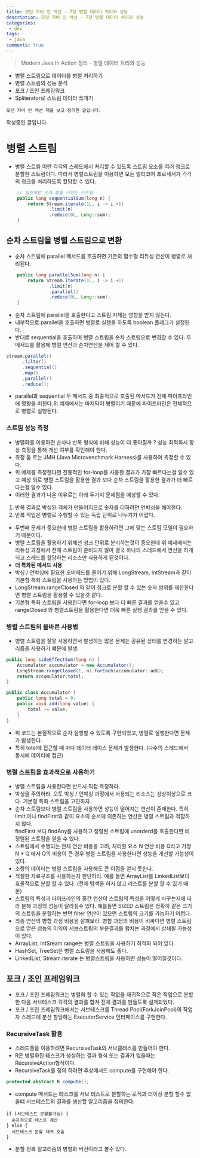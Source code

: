 ```yaml
---
title: 모던 자바 인 액션 - 7장 병렬 데이터 처리와 성능
description: 모던 자바 인 액션 - 7장 병렬 데이터 처리와 성능
categories:
 - dev
tags:
 - java
comments: true
---
```

> Modern Java In Action 정리 - 병렬 데이터 처리와 성능

  * 병렬 스트림으로 데이터를 병렬 처리하기
  * 병렬 스트림의 성능 분석
  * 포크 / 조인 프레임워크
  * Spliterator로 스트림 데이터 쪼개기

`모던 자바 인 액션 책을 보고 정리한 글입니다.` 

작성중인 글입니다.


# 병렬 스트림
* 병렬 스트림 이란 각각의 스레드에서 처리할 수 있도록 스트림 요소를 여러 청크로 분할한 스트림이다. 따라서 병렬스트림을 이용하면 모든 멀티코어 프로세서가 각각의 청크를 처리하도록 할당할 수 있다.
```java
    // 일반적인 숫자 합을 구하는 스트림
    public long sequentialSum(long n) {
        return Stream.iterate(1L, i -> i +1)
                .limit(n)
                .reduce(0L, Long::sum);
    }
```

## 순차 스트림을 병렬 스트림으로 변환
* 순차 스트림에 parallel 메서드를 호출하면 기존의 함수형 리듀싱 연산이 병렬로 처리된다.
```java
    public long parallelSum(long n) {
        return Stream.iterate(1L, i -> i +1)
                .limit(n)
                .parallel()
                .reduce(0L, Long::sum);
    }
```
* 순차 스트림에 parallel을 호출한다고 스트림 자체는 영향을 받지 않는다.
* 내부적으로 parallel을 호출하면 병렬로 실행을 하도록 boolean 플레그가 설정된다.
* 반대로 sequential을 호출하여 병렬 스트림을 순차 스트림으로 변경할 수 있다. 두 메서드를 활용해 병렬 연산과 순차연산을 제어 할 수 있다.
```java
stream.parallel()
      .filter()
      .sequential()
      .map()
      .parallel()
      .reduce();
```
* parallel과 sequential 두 메서드 중 최종적으로 호출된 메서드가 전체 파이프라인에 영향을 미친다.위 예제에서는 마지막이 병렬이기 때문에 파이프라인은 전체적으로 병렬로 실행된다.

### 스트림 성능 측정
* 병렬화를 이용하면 순차나 반복 형식에 비해 성능이 더 좋아질까 ? 성능 최적화시 항상 측정을 통해 개선 여부를 확인해야 한다. 
* 측정 툴 로는 JMH (Java Microvenchmark Harness)를 사용하여 측정할 수 있다.
* 위 예제를 측정한다면 전통적인 for-loop를 사용한 결과가 가장 빠르다는걸 알수 있고 예상 외로 병렬 스트림을 활용한 결과 보다 순차 스트림을 활용한 결과가 더 빠르다는걸 알수 있다.
* 이러한 결과가 나온 이유로는 아래 두가지 문제점을 예상할 수 있다.
1. 반복 결과로 박싱된 객체가 만들어지므로 숫자를 더하려면 언박싱을 해야한다.
2. 반복 작업은 병렬로 수행할 수 있는 독립 단위로 나누기가 어렵다.
* 두번째 문제가 중요한데 병렬 스트림을 활용하려면 그에 맞는 스트림 모델이 필요하기 때문이다.
* 병렬 스트림을 활용하기 위해선 청크 단위로 분리하는것이 중요한데 위 예제에서는 리듀싱 과정에서 전체 스트림이 준비되지 않아 결국 하나의 스레드에서 연산을 하게되고 스레드를 할당하는 리소스만 사용하게 된것이다.
* **더 특화된 메서드 사용**
* 박싱 / 언박싱에 필요한 오버헤드를 줄이기 위해 LongStream, IntStream과 같이 기본형 특화 스트림을 사용하는 방법이 있다.
* LongStream.rangeClosed 와 같이 청크로 분할 할 수 있는 숫자 범위를 제한한다면 병렬 스트림을 활용할 수 있을것 같다.
* 기본형 특화 스트림을 사용한다면 for-loop 보다 더 빠른 결과를 얻을수 있고 rangeClosed 와 병렬스트림을 활용한다면 더욱 빠른 실행 결과를 얻을 수 있다.

### 병렬 스트림의 올바른 사용법
* 병렬 스트림을 잘못 사용하면서 발생하는 많은 문제는 공유된 상태를 변경하는 알고리즘을 사용하기 떄문에 발생.
```java
public long sideEffectSum(long n) {
    Accumulator accumulator = new Accumulator();
    LongStream.rangeClosed(1, n).forEach(accumulator::add);
    return accumulator.total;
}

public class Accumulator {
    public long total = 0;
    public void add(long value) {
        total += value;
    }
}
```
* 위 코드는 본질적으로 순차 실행할 수 있도록 구현되었고, 병렬로 실행한다면 문제가 발생한다. 
* 특히 total에 접근할 때 마다 데이터 레이스 문제가 발생한다. (다수의 스레드에서 동시에 데이터에 접근)

### 병렬 스트림을 효과적으로 사용하기
* 병렬 스트림을 사용한다면 반드시 직접 측정하라.
* 박싱을 주의하라. 오토 박싱 / 언박싱 과정에서 사용되는 리소스는 상상이상으로 크다. 기본형 특화 스트림을 고민하자.
* 순차 스트림보다 병렬 스트림을 사용하면 성능이 떨어지는 연산이 존재한다. 특히 limit 이나 findFirst와 같이 요소의 순서에 의존하는 연산은 병렬 스트림과 적합하지 않다.  
  findFirst 보다 findAny를 사용하고 정렬된 스트림에 unorderd를 호출한다면 비정렬된 스트림을 얻을 수 있다.
* 스트림에서 수행되는 전체 연산 비용을 고려, 처리할 요소 N 연산 비용 Q라고 가정 N * Q 에서 Q의 비용이 큰 경우 병렬 스트림을 사용한다면 성능을 개선할 가능성이 있다.
* 소량의 데이터는 병렬 스트림을 사용해도 큰 이점을 얻지 못한다.
* 적절한 자료구조를 사용하는지 판단하라. 예를 들면 ArrayList를 LinkedList보다 효율적으로 분할 할 수 있다. (전체 탐색을 하지 않고 리스트를 분할 할 수 있기 때문)
* 스트림의 특성과 파이프라인의 중간 연산이 스트림의 특성을 어떻게 바꾸는지에 따라 분해 과정의 성능이 달라질수 있다. 예를들면 SIZED 스트림은 정확히 같은 크기의 스트림을 분할하는 반면 filter 연산이 있으면 스트림의 크기를 가늠하기 어렵다.
* 최종 연산의 병합 과정 비용을 살펴보라. 병합 과정의 비용이 비싸다면 병렬 스트림으로 얻은 성능의 이익이 서브스트림의 부분결과를 합치는 과정에서 상쇄될 가능성이 있다.
* ArrayList, IntSream.range는 병렬 스트림을 사용하기 최적화 되어 있다.
* HashSet, TreeSet은 병렬 스트림을 사용해도 좋다.
* LinkedList, Stream.iterate 는 병렬스트림을 사용하면 성능이 떨어질것이다.

## 포크 / 조인 프레임워크
* 포크 / 조인 프레임워크는 병렬화 할 수 있는 작없을 재귀적으로 작은 작업으로 분할한 다음 서브테스크 각각의 결과를 합쳐 전체 결과를 만들도록 설계되었다.
* 포크 / 조인 프레임워크에서는 서브테스크를 Thread Pool(ForkJoinPool)의 작업자 스레드에 분산 할당하는 ExecutorService 인터페이스를 구현한다.

### RecursiveTask 활용
* 스레드풀을 이용하려면 RecursiveTask<R>의 서브클래스를 만들어야 한다. 
* R은 병렬화된 테스크가 생성하는 결과 형식 또는 결과가 없을때는 RecursiveAction형식이다.
* RecursiveTask를 정의 하려면 추상메서드 compute를 구현해야 한다.
```java
protected abstract R compute();
```
* compute 메서드는 테스크를 서브 테스트로 분할하는 로직과 더이상 분할 할수 없을떄 서브테스트의 결과를 생산할 알고리즘을 정의한다.
```
if (서브테스트 분할불가능) {
  순차적으로 테스트 계산
} else {
  서브테스크 분할 재귀 호출
}
```
* 분할 정복 알고리즘의 병렬화 버전이라고 볼수 있다.
  
